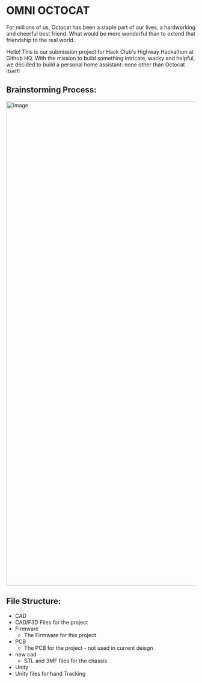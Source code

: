 # OMNI OCTOCAT

For millions of us, Octocat has been a staple part of our lives, a hardworking and cheerful best friend. What would be more wonderful than to extend that friendship to the real world.


Hello! This is our submission project for Hack Club's Highway Hackathon at Github HQ.
With the mission to build something intricate, wacky and helpful, we decided to build a personal home assistant:
none other than Octocat itself!

## Brainstorming Process:
<img width="2778" height="1284" alt="image" src="https://github.com/user-attachments/assets/a818c133-b49e-4b53-9fdf-799c3e41ce27" />


## File Structure:
- CAD
 - CAD/F3D Files for the project
- Firmware
  - The Firmware for this project
- PCB
  - The PCB for the project - not used in current deisgn
- new cad
  - STL and 3MF files for the chassis
 - Unity
  -  Unity files for hand Tracking
 
   
